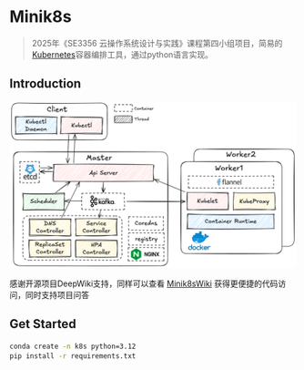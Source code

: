 # Minik8s

>  2025年《SE3356 云操作系统设计与实践》课程第四小组项目，简易的[Kubernetes](https://kubernetes.io/zh-cn/)容器编排工具，通过python语言实现。

## Introduction

![architecture](./doc/assets/arch.png)

感谢开源项目DeepWiki支持，同样可以查看 [Minik8sWiki](https://deepwiki.com/NytePlus/Minik8s) 获得更便捷的代码访问，同时支持项目问答

## Get Started

```bash
conda create -n k8s python=3.12
pip install -r requirements.txt
```
